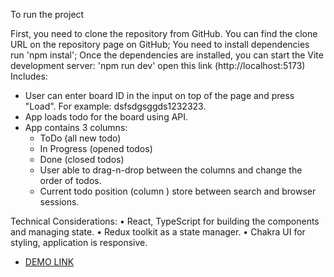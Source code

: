 To run the project

First, you need to clone the repository from GitHub. You can find the clone URL on the repository page on GitHub;
You need to install dependencies run 'npm instal';
Once the dependencies are installed, you can start the Vite development server: 'npm run dev'
open this link (http://localhost:5173)
Includes:

- User can enter board ID in the input on top of the page and press "Load". For example: dsfsdgsggds1232323.
- App loads todo for the board using API.
- App contains 3 columns:
  - ToDo (all new todo)
  - In Progress (opened todos)
  - Done (closed todos)
  - User able to drag-n-drop between the columns and change the order of todos.
  - Current todo position (column ) store between search and browser sessions.

Technical Considerations: • React, TypeScript for building the components and managing state. • Redux toolkit as a state manager. • Chakra UI for styling, application is responsive.

- [DEMO LINK](https://viktorafk.github.io/kanban-front-end/) 

